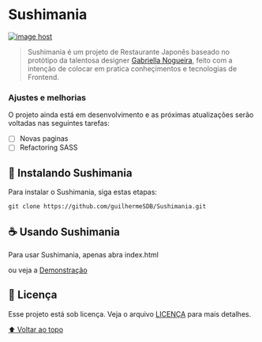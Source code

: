 # Sushimania

 <a href="https://guilhermesdb.github.io/Sushimania/" target="_blank"><img src="https://thumbs2.imgbox.com/b1/92/ebcE3ibJ_t.png" alt="image host"/></a>

> Sushimania é um projeto de Restaurante Japonês baseado no protótipo da talentosa designer [Gabriella Nogueira](https://www.behance.net/gabriellanogueira), 
feito com a intenção de colocar em pratica conheçimentos e tecnologias de Frontend.

### Ajustes e melhorias

O projeto ainda está em desenvolvimento e as próximas atualizações serão voltadas nas seguintes tarefas:

- [ ] Novas paginas
- [ ] Refactoring SASS

## 🚀 Instalando Sushimania

Para instalar o Sushimania, siga estas etapas:

```
git clone https://github.com/guilhermeSDB/Sushimania.git
```

## ☕ Usando Sushimania

Para usar Sushimania, apenas abra index.html

ou veja a [Demonstração](https://guilhermesdb.github.io/Sushimania/)

## 📝 Licença

Esse projeto está sob licença. Veja o arquivo [LICENÇA](LICENSE.md) para mais detalhes.

[⬆ Voltar ao topo](#Sushimania)<br>

